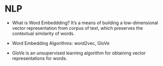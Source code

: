 # NLP

* What is Word Embeddding?
  It’s a means of building a low-dimensional vector representation from corpus of text, which preserves the contextual similarity of words.

* Word Embedding Algorithms: word2vec, GloVe

* GloVe is an unsupervised learning algorithm for obtaining vector representations for words.
